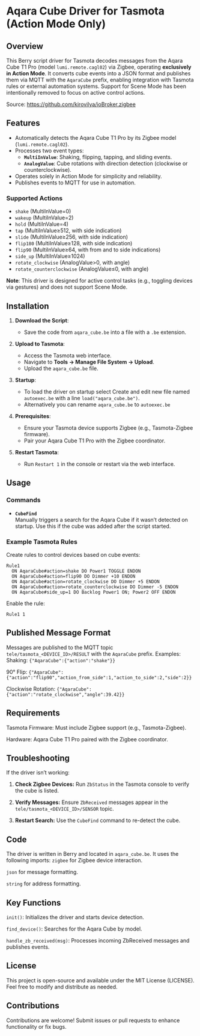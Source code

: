 # Aqara Cube Driver for Tasmota (Action Mode Only)

## Overview

This Berry script driver for Tasmota decodes messages from the Aqara Cube T1 Pro (model `lumi.remote.cagl02`) via Zigbee, operating **exclusively in Action Mode**. It converts cube events into a JSON format and publishes them via MQTT with the `AqaraCube` prefix, enabling integration with Tasmota rules or external automation systems. Support for Scene Mode has been intentionally removed to focus on active control actions.

Source: https://github.com/kirovilya/ioBroker.zigbee

## Features

- Automatically detects the Aqara Cube T1 Pro by its Zigbee model (`lumi.remote.cagl02`).
- Processes two event types:
  - **`MultiInValue`**: Shaking, flipping, tapping, and sliding events.
  - **`AnalogValue`**: Cube rotations with direction detection (clockwise or counterclockwise).
- Operates solely in Action Mode for simplicity and reliability.
- Publishes events to MQTT for use in automation.

### Supported Actions

- `shake` (MultiInValue=0)
- `wakeup` (MultiInValue=2)
- `hold` (MultiInValue=4)
- `tap` (MultiInValue≥512, with side indication)
- `slide` (MultiInValue≥256, with side indication)
- `flip180` (MultiInValue≥128, with side indication)
- `flip90` (MultiInValue≥64, with from and to side indications)
- `side_up` (MultiInValue≥1024)
- `rotate_clockwise` (AnalogValue>0, with angle)
- `rotate_counterclockwise` (AnalogValue≤0, with angle)

**Note**: This driver is designed for active control tasks (e.g., toggling devices via gestures) and does not support Scene Mode.

## Installation

1. **Download the Script**:
   - Save the code from `aqara_cube.be` into a file with a `.be` extension.

2. **Upload to Tasmota**:
   - Access the Tasmota web interface.
   - Navigate to **Tools → Manage File System → Upload**.
   - Upload the `aqara_cube.be` file.
  
3. **Startup**:
   - To load the driver on startup select Create and edit new file named `autoexec.be` with a line `load("aqara_cube.be")`.
   - Alternatively you can rename `aqara_cube.be` to `autoexec.be`

4. **Prerequisites**:
   - Ensure your Tasmota device supports Zigbee (e.g., Tasmota-Zigbee firmware).
   - Pair your Aqara Cube T1 Pro with the Zigbee coordinator.

5. **Restart Tasmota**:
   - Run `Restart 1` in the console or restart via the web interface.

## Usage

### Commands

- **`CubeFind`**  
  Manually triggers a search for the Aqara Cube if it wasn’t detected on startup. Use this if the cube was added after the script started.

### Example Tasmota Rules

Create rules to control devices based on cube events:

```tasmota
Rule1
  ON AqaraCube#action=shake DO Power1 TOGGLE ENDON
  ON AqaraCube#action=flip90 DO Dimmer +10 ENDON
  ON AqaraCube#action=rotate_clockwise DO Dimmer +5 ENDON
  ON AqaraCube#action=rotate_counterclockwise DO Dimmer -5 ENDON
  ON AqaraCube#side_up=1 DO Backlog Power1 ON; Power2 OFF ENDON
```

Enable the rule:

```
Rule1 1
```

## Published Message Format

Messages are published to the MQTT topic `tele/tasmota_<DEVICE_ID>/RESULT` with the `AqaraCube` prefix. Examples:
Shaking: `{"AqaraCube":{"action":"shake"}}`

90° Flip: `{"AqaraCube":{"action":"flip90","action_from_side":1,"action_to_side":2,"side":2}}`

Clockwise Rotation: `{"AqaraCube":{"action":"rotate_clockwise","angle":39.42}}`

## Requirements

Tasmota Firmware: Must include Zigbee support (e.g., Tasmota-Zigbee).

Hardware: Aqara Cube T1 Pro paired with the Zigbee coordinator.

## Troubleshooting

If the driver isn’t working:

1. **Check Zigbee Devices:**
Run `ZbStatus` in the Tasmota console to verify the cube is listed.

2. **Verify Messages:**
Ensure `ZbReceived` messages appear in the `tele/tasmota_<DEVICE_ID>/SENSOR` topic.

3. **Restart Search:**
Use the `CubeFind` command to re-detect the cube.

## Code

The driver is written in Berry and located in `aqara_cube.be`. It uses the following imports:
`zigbee` for Zigbee device interaction.

`json` for message formatting.

`string` for address formatting.

## Key Functions

`init()`: Initializes the driver and starts device detection.

`find_device()`: Searches for the Aqara Cube by model.

`handle_zb_received(msg)`: Processes incoming ZbReceived messages and publishes events.

## License

This project is open-source and available under the MIT License (LICENSE). Feel free to modify and distribute as needed.

## Contributions

Contributions are welcome! Submit issues or pull requests to enhance functionality or fix bugs.


